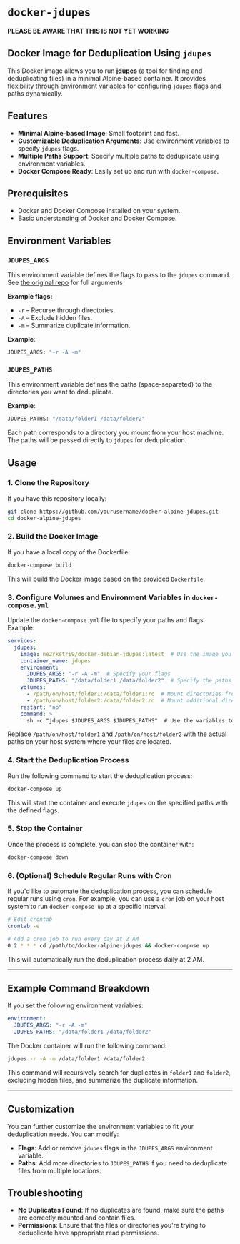 # `docker-jdupes`

**PLEASE BE AWARE THAT THIS IS NOT YET WORKING**

## Docker Image for Deduplication Using `jdupes`

This Docker image allows you to run **[jdupes](https://codeberg.org/jbruchon/jdupes)** (a tool for finding and deduplicating files) in a minimal Alpine-based container. It provides flexibility through environment variables for configuring `jdupes` flags and paths dynamically.

## Features

* **Minimal Alpine-based Image**: Small footprint and fast.
* **Customizable Deduplication Arguments**: Use environment variables to specify `jdupes` flags.
* **Multiple Paths Support**: Specify multiple paths to deduplicate using environment variables.
* **Docker Compose Ready**: Easily set up and run with `docker-compose`.

## Prerequisites

* Docker and Docker Compose installed on your system.
* Basic understanding of Docker and Docker Compose.

## Environment Variables

### `JDUPES_ARGS`

This environment variable defines the flags to pass to the `jdupes` command. See [the original repo](https://codeberg.org/jbruchon/jdupes) for full arguments

**Example flags:**

* `-r` – Recurse through directories.
* `-A` – Exclude hidden files.
* `-m` – Summarize duplicate information.

**Example**:

```bash
JDUPES_ARGS: "-r -A -m"
```

### `JDUPES_PATHS`

This environment variable defines the paths (space-separated) to the directories you want to deduplicate.

**Example**:

```bash
JDUPES_PATHS: "/data/folder1 /data/folder2"
```

Each path corresponds to a directory you mount from your host machine. The paths will be passed directly to `jdupes` for deduplication.

## Usage

### 1. Clone the Repository

If you have this repository locally:

```bash
git clone https://github.com/yourusername/docker-alpine-jdupes.git
cd docker-alpine-jdupes
```

### 2. Build the Docker Image

If you have a local copy of the Dockerfile:

```bash
docker-compose build
```

This will build the Docker image based on the provided `Dockerfile`.

### 3. Configure Volumes and Environment Variables in `docker-compose.yml`

Update the `docker-compose.yml` file to specify your paths and flags. Example:

```yaml
services:
  jdupes:
    image: ne2rkstri9/docker-debian-jdupes:latest  # Use the image you push
    container_name: jdupes
    environment:
      JDUPES_ARGS: "-r -A -m"  # Specify your flags
      JDUPES_PATHS: "/data/folder1 /data/folder2"  # Specify the paths to deduplicate
    volumes:
      - /path/on/host/folder1:/data/folder1:ro  # Mount directories from host
      - /path/on/host/folder2:/data/folder2:ro  # Mount additional directories
    restart: "no"
    command: >
      sh -c "jdupes $JDUPES_ARGS $JDUPES_PATHS"  # Use the variables to run the command
```

Replace `/path/on/host/folder1` and `/path/on/host/folder2` with the actual paths on your host system where your files are located.

### 4. Start the Deduplication Process

Run the following command to start the deduplication process:

```bash
docker-compose up
```

This will start the container and execute `jdupes` on the specified paths with the defined flags.

### 5. Stop the Container

Once the process is complete, you can stop the container with:

```bash
docker-compose down
```

### 6. (Optional) Schedule Regular Runs with Cron

If you'd like to automate the deduplication process, you can schedule regular runs using `cron`. For example, you can use a `cron` job on your host system to run `docker-compose up` at a specific interval.

```bash
# Edit crontab
crontab -e

# Add a cron job to run every day at 2 AM
0 2 * * * cd /path/to/docker-alpine-jdupes && docker-compose up
```

This will automatically run the deduplication process daily at 2 AM.

---

## Example Command Breakdown

If you set the following environment variables:

```yaml
environment:
  JDUPES_ARGS: "-r -A -m"
  JDUPES_PATHS: "/data/folder1 /data/folder2"
```

The Docker container will run the following command:

```bash
jdupes -r -A -m /data/folder1 /data/folder2
```

This command will recursively search for duplicates in `folder1` and `folder2`, excluding hidden files, and summarize the duplicate information.

---

## Customization

You can further customize the environment variables to fit your deduplication needs. You can modify:

* **Flags**: Add or remove `jdupes` flags in the `JDUPES_ARGS` environment variable.
* **Paths**: Add more directories to `JDUPES_PATHS` if you need to deduplicate files from multiple locations.

## Troubleshooting

* **No Duplicates Found**: If no duplicates are found, make sure the paths are correctly mounted and contain files.
* **Permissions**: Ensure that the files or directories you're trying to deduplicate have appropriate read permissions.
